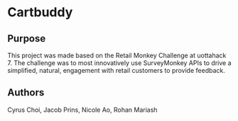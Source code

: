 # Cartbuddy
## Purpose
This project was made based on the Retail Monkey Challenge at uottahack 7. The challenge was to most innovatively use SurveyMonkey APIs to drive a simplified, natural, engagement with retail customers to provide feedback. 
## Authors 
Cyrus Choi, Jacob Prins, Nicole Ao, Rohan Mariash
